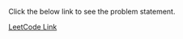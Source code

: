 Click the below link to see the problem statement.

[LeetCode Link](https://leetcode.com/problems/house-robber/)
